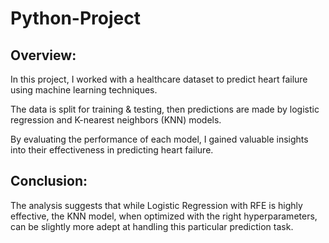 # Python-Project
## Overview:
In this project, I worked with a healthcare dataset to predict heart failure using machine learning techniques. 

The data is split for training & testing, then predictions are made by logistic regression and K-nearest neighbors (KNN) models. 

By evaluating the performance of each model, I gained valuable insights into their effectiveness in predicting heart failure.

## Conclusion:
The analysis suggests that while Logistic Regression with RFE is highly effective, the KNN model, when optimized with the right hyperparameters, can be slightly more adept at handling this particular prediction task.
